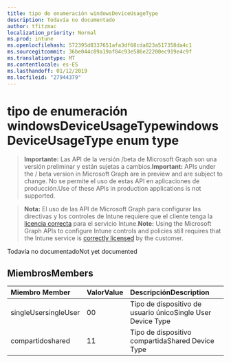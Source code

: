 ```yaml
---
title: tipo de enumeración windowsDeviceUsageType
description: Todavía no documentado
author: tfitzmac
localization_priority: Normal
ms.prod: intune
ms.openlocfilehash: 572395d8337651afa3df68cda823a517358da4c1
ms.sourcegitcommit: 36be044c89a19af84c93e586e22200ec919e4c9f
ms.translationtype: MT
ms.contentlocale: es-ES
ms.lasthandoff: 01/12/2019
ms.locfileid: "27944379"
---
```

# <a name="windowsdeviceusagetype-enum-type"></a><span data-ttu-id="a4db4-103">tipo de enumeración windowsDeviceUsageType</span><span class="sxs-lookup"><span data-stu-id="a4db4-103">windowsDeviceUsageType enum type</span></span>

> <span data-ttu-id="a4db4-104">**Importante:** Las API de la versión /beta de Microsoft Graph son una versión preliminar y están sujetas a cambios.</span><span class="sxs-lookup"><span data-stu-id="a4db4-104">**Important:** APIs under the / beta version in Microsoft Graph are in preview and are subject to change.</span></span> <span data-ttu-id="a4db4-105">No se permite el uso de estas API en aplicaciones de producción.</span><span class="sxs-lookup"><span data-stu-id="a4db4-105">Use of these APIs in production applications is not supported.</span></span>

> <span data-ttu-id="a4db4-106">**Nota:** El uso de las API de Microsoft Graph para configurar las directivas y los controles de Intune requiere que el cliente tenga la [licencia correcta](https://go.microsoft.com/fwlink/?linkid=839381) para el servicio Intune.</span><span class="sxs-lookup"><span data-stu-id="a4db4-106">**Note:** Using the Microsoft Graph APIs to configure Intune controls and policies still requires that the Intune service is [correctly licensed](https://go.microsoft.com/fwlink/?linkid=839381) by the customer.</span></span>

<span data-ttu-id="a4db4-107">Todavía no documentado</span><span class="sxs-lookup"><span data-stu-id="a4db4-107">Not yet documented</span></span>
## <a name="members"></a><span data-ttu-id="a4db4-108">Miembros</span><span class="sxs-lookup"><span data-stu-id="a4db4-108">Members</span></span>
|<span data-ttu-id="a4db4-109">Miembro	</span><span class="sxs-lookup"><span data-stu-id="a4db4-109">Member</span></span>|<span data-ttu-id="a4db4-110">Valor</span><span class="sxs-lookup"><span data-stu-id="a4db4-110">Value</span></span>|<span data-ttu-id="a4db4-111">Descripción</span><span class="sxs-lookup"><span data-stu-id="a4db4-111">Description</span></span>|
|:---|:---|:---|
|<span data-ttu-id="a4db4-112">singleUser</span><span class="sxs-lookup"><span data-stu-id="a4db4-112">singleUser</span></span>|<span data-ttu-id="a4db4-113">0</span><span class="sxs-lookup"><span data-stu-id="a4db4-113">0</span></span>|<span data-ttu-id="a4db4-114">Tipo de dispositivo de usuario único</span><span class="sxs-lookup"><span data-stu-id="a4db4-114">Single User Device Type</span></span>|
|<span data-ttu-id="a4db4-115">compartido</span><span class="sxs-lookup"><span data-stu-id="a4db4-115">shared</span></span>|<span data-ttu-id="a4db4-116">1</span><span class="sxs-lookup"><span data-stu-id="a4db4-116">1</span></span>|<span data-ttu-id="a4db4-117">Tipo de dispositivo compartida</span><span class="sxs-lookup"><span data-stu-id="a4db4-117">Shared Device Type</span></span>|





